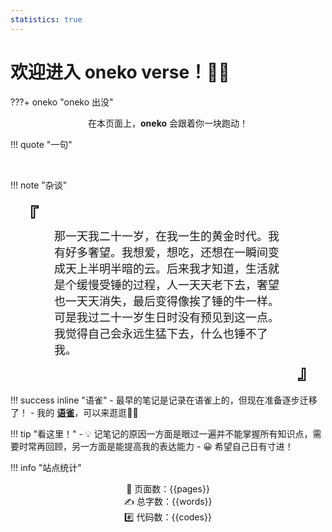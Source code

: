 ```yaml
---
statistics: true
---
```


# 欢迎进入 oneko verse！🐱‍💻

???+ oneko "oneko 出没"
    <center>在本页面上，**oneko** 会跟着你一块跑动！</center>

!!! quote "一句"
    <script src="https://sdk.jinrishici.com/v2/browser/jinrishici.js" charset="utf-8"></script>
    <div class="noto-serif-sc" align="center" style="font-size:18px;" id="poem_sentence"></div>
    <br>
    <div class="noto-serif-sc" align="right" style="font-size:13px;" id="poem_info"></div>
    <script type="text/javascript">
        jinrishici.load(function(result) {
            var sentence = document.querySelector("#poem_sentence")
            var info = document.querySelector("#poem_info")
            sentence.innerHTML = result.data.content
            info.innerHTML = result.data.origin.dynasty + ' ' + result.data.origin.author + '《' + result.data.origin.title + '》'
        });
    </script>

!!! note "杂谈"
    <div class="noto-serif-sc" style="font-size:30px;font-weight:bold;padding: 0 15px;">
        『
    </div>
    <div class="noto-serif-sc" style="font-family:;font-size:18px;padding: 0 70px;">
    那一天我二十一岁，在我一生的黄金时代。我有好多奢望。我想爱，想吃，还想在一瞬间变成天上半明半暗的云。后来我才知道，生活就是个缓慢受锤的过程，人一天天老下去，奢望也一天天消失，最后变得像挨了锤的牛一样。<br>
    可是我过二十一岁生日时没有预见到这一点。我觉得自己会永远生猛下去，什么也锤不了我。
    </div>
    <div class="noto-serif-sc" align="right" style="font-size:30px;font-weight:bold;padding: 0 15px;">
        』
    </div>     

!!! success inline "语雀"
    - 最早的笔记是记录在语雀上的，但现在准备逐步迁移了！ 
    - 我的 **[语雀](https://www.yuque.com/oneko/something)**，可以来逛逛👋🏻

!!! tip "看这里！"
    - 💡 记笔记的原因一方面是眼过一遍并不能掌握所有知识点，需要时常再回顾，另一方面是能提高我的表达能力
    - 😀 希望自己日有寸进！

!!! info "站点统计"
    <center>📑 页面数：{{pages}} </center>
    <center>✍️ 总字数：{{words}} </center>
    <center>#️⃣ 代码数：{{codes}} </center>
